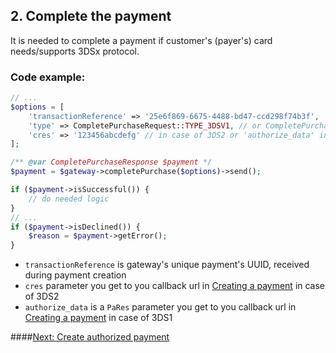 ## 2. Complete the payment

It is needed to complete a payment if customer's (payer's) card needs/supports 3DSx protocol.

### Code example:
```php
// ...
$options = [
    'transactionReference' => '25e6f869-6675-4488-bd47-ccd298f74b3f',
    'type' => CompletePurchaseRequest::TYPE_3DSV1, // or CompletePurchaseRequest::TYPE_3DSV2
    'cres' => '123456abcdefg' // in case of 3DS2 or 'authorize_data' in case of 3DS1
];

/** @var CompletePurchaseResponse $payment */
$payment = $gateway->completePurchase($options)->send();

if ($payment->isSuccessful()) {
    // do needed logic
}
// ...
if ($payment->isDeclined()) {
    $reason = $payment->getError();
}
```
- ```transactionReference``` is gateway's unique payment's UUID, received during payment creation
- ```cres``` parameter you get to you callback url in [Creating a payment](https://github.com/janwebdev/omnipay-cardinity/tree/main/docs/1.md) in case of 3DS2
- ```authorize_data``` is a ```PaRes``` parameter you get to you callback url in [Creating a payment](https://github.com/janwebdev/omnipay-cardinity/tree/main/docs/1.md) in case of 3DS1

####[Next: Create authorized payment](https://github.com/janwebdev/omnipay-cardinity/tree/main/docs/3.md)
